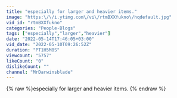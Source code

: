 ```yaml
---
title: "especially for larger and heavier items."
image: "https:\/\/i.ytimg.com\/vi\/rtmBXXfukno\/hqdefault.jpg"
vid_id: "rtmBXXfukno"
categories: "People-Blogs"
tags: ["especially","larger","heavier"]
date: "2022-05-14T17:46:05+03:00"
vid_date: "2022-05-10T09:26:52Z"
duration: "PT1H5M8S"
viewcount: "5757"
likeCount: "0"
dislikeCount: ""
channel: "MrDarwinsblade"
---
```

{% raw %}especially for larger and heavier items. {% endraw %}
